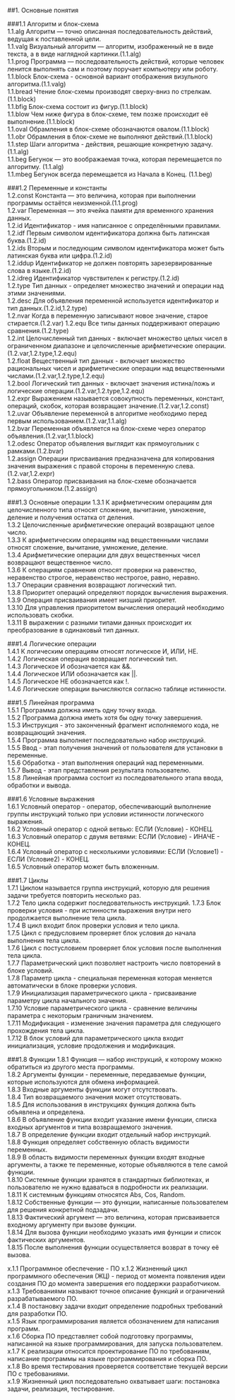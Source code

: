 ##1. Основные понятия    

###1.1 Алгоритм и блок-схема        
1.1.alg  Алгоритм — точно описанная последовательность действий, ведущая к поставленной цели.    
1.1.valg  Визуальный алгоритм — алгоритм, изображенный не в виде текста, а в виде наглядной картинки.(1.1.alg)    
1.1.prog   Программа — последовательность действий, которые человек ленится выполнять сам и поэтому поручает компьютеру или роботу.    
1.1.block  Блок-схема - основной вариант отображения визульного алгоритма.(1.1.valg)    
1.1.bread  Чтение блок-схемы производят сверху-вниз по стрелкам.(1.1.block)    
1.1.bfig   Блок-схема состоит из фигур.(1.1.block)    
1.1.blow   Чем ниже фигура в блок-схеме, тем позже происходит её выполнение.(1.1.block)    
1.1.oval   Обрамления в блок-схеме обозначаются овалом.(1.1.block)    
1.1.obr    Обрамления в блок-схеме не выполняют действий.(1.1.block)    
1.1.step   Шаги алгоритма - действия, решающие конкретную задачу. (1.1.alg)   
1.1.beg    Бегунок — это воображаемая точка, которая перемещается по алгоритму. (1.1.alg)    
1.1.mbeg   Бегунок всегда перемещается из Начала в Конец. (1.1.beg)    

###1.2 Переменные и константы    
1.2.const  Константа — это величина, которая при выполнении программы остаётся неизменной.(1.1.prog)    
1.2.var  Переменная — это ячейка памяти для временного хранения данных.     
1.2.id  Идентификатор - имя написанное с определёнными правилами.     
1.2.idf  Первым символом идентификатора должна быть латинская буква.(1.2.id)     
1.2.ids  Вторым и последующим символом идентификатора может быть латинская буква или цифра.(1.2.id)    
1.2.iddup  Идентификатор не должен повторять зарезервированные слова в языке.(1.2.id)   
1.2.idreg  Идентификатор чувствителен к регистру.(1.2.id)    
1.2.type  Тип данных - определяет множество значений и операции над этими значениями.    
1.2.desc  Для объявления переменной используется идентификатор и тип данных.(1.2.id,1.2.type)    
1.2.nvar Когда в переменную записывают новое значение, старое стирается.(1.2.var)
1.2.equ Все типы данных поддерживают операцию сравнения.(1.2.type)     
1.2.int Целочисленный тип данных - включает множество целых чисел в ограниченном диапазоне и целочисленные арифметические операции.(1.2.var,1.2.type,1.2.equ)    
1.2.float Вещественный тип данных - включает множество рациональных чисел и арифметические операции над вещественными числами.(1.2.var,1.2.type,1.2.equ)    
1.2.bool Логический тип данных - включает значения истина/ложь и логические операции.(1.2.var,1.2.type,1.2.equ)    
1.2.expr Выражением называется совокупность переменных, констант, операций, скобок, которая возвращает значение.(1.2.var,1.2.const)     
1.2.uvar Объявление переменной в алгоритме необходимо перед первым использованием.(1.2.var,1.1.alg)     
1.2.bvar Переменная объявляется на блок-схеме через оператор объявления.(1.2.var,1.1.block)     
1.2.odesc Оператор объявления выглядит как прямоугольник с рамками.(1.2.bvar)    
1.2.assign Операции присваивания предназначена для копирования значения выражения с правой стороны в переменную слева.(1.2.var,1.2.expr)     
1.2.bass Оператор присваивания на блок-схеме обозначается прямоугольником.(1.2.assign)         


###1.3 Основные операции
1.3.1  К арифметическим операциям для целочисленного типа относят сложение, вычитание, умножение, деление и получения остатка от деления.    
1.3.2  Целочисленные арифметические операций возвращают целое число.    
1.3.3  К арифметическим операциям над вещественными числами относят сложение, вычитание, умножение, деление.       
1.3.4  Арифметические операции для двух вещественных чисел возвращают вещественное число.     
1.3.6  К операциям сравнения относят проверки на равенство, неравенство строгое, неравенство нестрогое, равно, неравно.    
1.3.7  Операции сравнения возвращают логический тип.     
1.3.8  Приоритет операций определяют порядок вычисления выражения.    
1.3.9  Операция присваивания имеет низший приоритет.    
1.3.10 Для управления приоритетом вычисления операций необходимо использовать скобки.    
1.3.11 В выражении с разными типами данных происходит их преобразование в одинаковый тип данных.    



###1.4 Логические операции    
1.4.1 К логическим операциям относят логическое И, ИЛИ, НЕ.    
1.4.2 Логическая операция возвращает логический тип.    
1.4.3 Логическое И обозначается как &&.    
1.4.4 Логическое ИЛИ обозначается как ||.    
1.4.5 Логическое НЕ обозначается как !.    
1.4.6 Логические операции вычисляются согласно таблице истинности.   




###1.5 Линейная программа   
1.5.1 Программа должна иметь одну точку входа.   
1.5.2 Программа должна иметь хотя бы одну точку завершения.     
1.5.3 Инструкция - это законченный фрагмент исполняемого кода, не возвращающий значения.    
1.5.4 Программа выполняет последовательно набор инструкций.     
1.5.5 Ввод - этап получения значений от пользователя для установки в переменные.    
1.5.6 Обработка - этап выполнения операций над переменными.    
1.5.7 Вывод - этап представления результата пользователю.    
1.5.8 Линейная программа состоит из последовательного этапа ввода, обработки и вывода.     




###1.6 Условные выражения       
1.6.1 Условный оператор - оператор, обеспечивающий выполнение группы инструкций только при условии истинности логического выражения.    
1.6.2 Условный оператор с одной ветвью:  ЕСЛИ (Условие) - КОНЕЦ.    
1.6.3 Условный оператор с двумя ветвями: ЕСЛИ (Условие) - ИНАЧЕ - КОНЕЦ.    
1.6.4 Условный оператор с несколькими условиями: ЕСЛИ (Условие1) - ЕСЛИ (Условие2) - КОНЕЦ.    
1.6.5 Условный оператор может быть вложенным.     




###1.7 Циклы       
1.7.1  Циклом называется группа инструкций, которую для решения задачи требуется повторить несколько раз.    
1.7.2  Тело цикла содержит последовательность инструкций.
1.7.3  Блок проверки условия - при истинности выражения внутри него продолжается выполнение тела цикла.    
1.7.4  В цикл входит блок проверки условия и тело цикла.    
1.7.5  Цикл с предусловием проверяет блок условия до начала выполнения тела цикла.    
1.7.6  Цикл с постусловием проверяет блок условия после выполнения тела цикла.    
1.7.7  Параметрический цикл позволяет настроить число повторений в блоке условий.    
1.7.8  Параметр цикла - специальная переменная которая меняется автоматически в блоке проверки условия.    
1.7.9  Инициализация параметрического цикла - присваивание параметру цикла начального значения.    
1.7.10 Условие параметрического цикла - сравнение величины параметра с некоторым граничным значением.    
1.7.11 Модификация - изменение значения параметра для следующего прохождения тела цикла.    
1.7.12 В блок условий для параметрического цикла входит инициализация, условие продолжения и модификация.    

###1.8 Функции
1.8.1  Функция — набор инструкций, к которому можно обратиться из другого места программы.    
1.8.2  Аргументы функции - переменные, передаваемые функции, которые используются для обмена информацией.    
1.8.3  Входные аргументы функции могут отсутствовать.     
1.8.4  Тип возвращаемого значения может отсутствовать.    
1.8.5  Для использования в инструкциях функция должна быть объявлена и определена.    
1.8.6  В объявление функции входит указание имени функции, списка входных аргументов и типа возвращаемого значения.    
1.8.7  В определение функции входит отдельный набор инструкций.    
1.8.8  Функция определяет собственную область видимости переменных.     
1.8.9  В область видимости переменных функции входят входные аргументы, а также те переменные, которые объявляются в теле самой функции.    
1.8.10 Системные функции хранятся в стандартных библиотеках, и пользователю не нужно вдаваться в подробности их реализации.    
1.8.11 К системным функциям относятся Abs, Cos, Random.    
1.8.12 Собственные функции — это функции, написанные пользователем для решения конкретной подзадачи.    
1.8.13 Фактический аргумент — это величина, которая присваивается входному аргументу при вызове функции.    
1.8.14 Для вызова функции необходимо указать имя функции и список фактических аргументов.    
1.8.15 После выполнения функции осуществляется возврат в точку её вызова.    


x.1.1 Программное обеспечение - ПО
x.1.2 Жизненный цикл программного обеспечения (ЖЦ) - период от момента появления идеи создания ПО до момента завершения его поддержки разработчиком.    
x.1.3 Требованиями называют точное описание функций и ограничений разрабатываемого ПО.    
x.1.4 В постановку задачи входит определение подробных требований для разработки ПО.    
x.1.5 Язык программирования является обозначением для написания программ.   
x.1.6 Сборка ПО представляет собой подготовку программы, написанной на языке программирования, для запуска пользователем.   
x.1.7 К реализации относится проектирование ПО по требованиям, написание программы на языке программирования и сборка ПО.  
x.1.8 Во время тестирования проверяется соответствие текущей версии ПО с требованиями.   
x.1.9 Жизненный цикл последовательно охватывает шаги: постановка задачи, реализация, тестирование.   